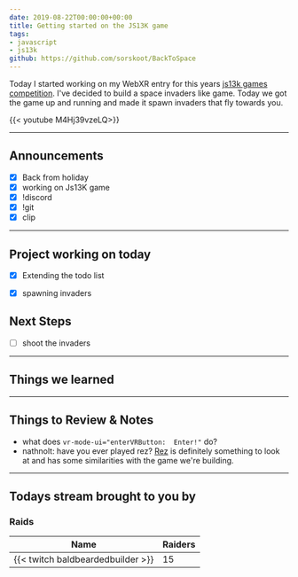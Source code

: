 ```yaml
---
date: 2019-08-22T00:00:00+00:00
title: Getting started on the JS13K game
tags:
- javascript
- js13k
github: https://github.com/sorskoot/BackToSpace
---
```


Today I started working on my WebXR entry for this years [js13k games competition](https://js13kgames.com). I've decided to build a space invaders like game. Today we got the game up and running and made it spawn invaders that fly towards you.

{{< youtube M4Hj39vzeLQ>}}

<!--more-->

<!-- ## Segments

| Timestamp | Topic             |
| ---       | ---               | -->
---

## Announcements

- [X] Back from holiday
- [X] working on Js13K game
- [X] !discord
- [X] !git
- [X] clip

---

## Project working on today

- [X] Extending the todo list
- [X] spawning invaders


## Next Steps

- [ ] shoot the invaders

---

## Things we learned

---

## Things to Review & Notes

- what does `vr-mode-ui="enterVRButton:  Enter!"` do?
- nathnolt: have you ever played rez?
    [Rez](https://youtu.be/pgWv4OBUpjM) is definitely something to look at and has some similarities with the game we're building. 

---

## Todays stream brought to you by

### Raids

| Name | Raiders |
| --- | --- |
| {{< twitch baldbeardedbuilder >}} | 15 |
